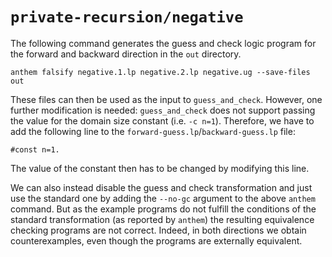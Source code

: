 # `private-recursion/negative`

The following command generates the guess and check logic program for the forward and backward direction in the `out` directory.
```
anthem falsify negative.1.lp negative.2.lp negative.ug --save-files out
```

These files can then be used as the input to `guess_and_check`.
However, one further modification is needed: `guess_and_check` does not support passing the value for the domain size constant (i.e. `-c n=1`).
Therefore, we have to add the following line to the `forward-guess.lp`/`backward-guess.lp` file:
```
#const n=1.
```
The value of the constant then has to be changed by modifying this line.

We can also instead disable the guess and check transformation and just use the standard one by adding the `--no-gc` argument to the above `anthem` command.
But as the example programs do not fulfill the conditions of the standard transformation (as reported by `anthem`) the resulting equivalence checking programs are not correct.
Indeed, in both directions we obtain counterexamples, even though the programs are externally equivalent.

